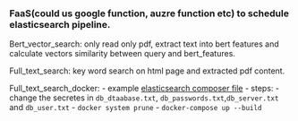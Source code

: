 ### FaaS(could us google function, auzre function etc) to schedule elasticsearch pipeline.

Bert_vector_search: only read only pdf, extract text into bert features and calculate vectors similarity between query and bert_features.

Full_text_search: key word search on html page and extracted pdf content.

Full_text_search_docker:
    - example [elasticsearch composer file](https://github.com/elastic/elasticsearch/blob/master/distribution/docker/docker-compose.yml)
    - steps:
        -  change the secretes in `db_dtaabase.txt`, `db_passwords.txt`,`db_server.txt` and `db_user.txt`
        - `docker system prune`
        - `docker-compose up --build`


